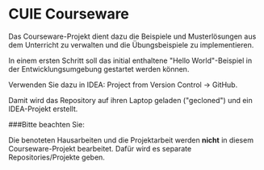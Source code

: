 # CUIE Courseware

Das Courseware-Projekt dient dazu die Beispiele und Musterlösungen aus dem Unterricht zu verwalten und die Übungsbeispiele zu implementieren.

In einem ersten Schritt soll das initial enthaltene "Hello World"-Beispiel in der Entwicklungsumgebung gestartet werden können.

Verwenden Sie dazu in IDEA:  Project from Version Control -> GitHub.

Damit wird das Repository auf ihren Laptop geladen ("gecloned") und ein IDEA-Projekt erstellt. 

###Bitte beachten Sie:

Die benoteten Hausarbeiten und die Projektarbeit werden **nicht** in diesem Courseware-Projekt bearbeitet. Dafür wird es separate Repositories/Projekte geben.
